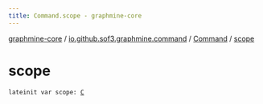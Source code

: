 ```yaml
---
title: Command.scope - graphmine-core
---
```


[graphmine-core](../../index.html) / [io.github.sof3.graphmine.command](../index.html) / [Command](index.html) / [scope](./scope.html)

# scope

`lateinit var scope: `[`C`](index.html#C)